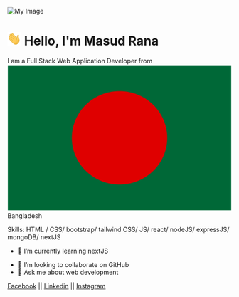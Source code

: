 ![My Image](https://media.licdn.com/dms/image/v2/D5616AQFm6OVFP4liPA/profile-displaybackgroundimage-shrink_350_1400/profile-displaybackgroundimage-shrink_350_1400/0/1687586619023?e=1732752000&v=beta&t=wPtDU72q7WuayjK0QmFD6IUCb7YNie93di36lEk03TM)
# <img height="30px" src="./image/hello.gif" alt="hloImage"/>    Hello, I'm Masud Rana

I am a Full Stack Web Application Developer from ![bangladesh](bangladesh.png) Bangladesh


Skills:  HTML / CSS/ bootstrap/ tailwind CSS/ JS/ react/ nodeJS/ expressJS/ mongoDB/ nextJS

- 🌱 I’m currently learning nextJS
<!-- Proudly created with GPRM ( https://gprm.itsvg.in ) -->
- 👯 I’m looking to collaborate on GitHub 
- 💬 Ask me about web development



[Facebook](https://www.facebook.com/developermrana) || [Linkedin](https://www.linkedin.com/in/developermrana/) || [Instagram](https://www.instagram.com/developermrana/)




